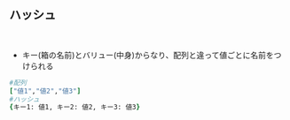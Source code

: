 ## ハッシュ
<br>

- キー(箱の名前)とバリュー(中身)からなり、配列と違って値ごとに名前をつけられる  
```rb
#配列
["値1","値2","値3"]
#ハッシュ
{キー1: 値1, キー2: 値2, キー3: 値3}
```